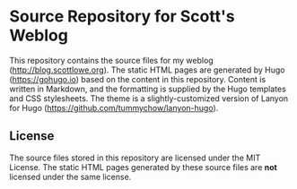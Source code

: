 # Source Repository for Scott's Weblog

This repository contains the source files for my weblog (http://blog.scottlowe.org). The static HTML pages are generated by Hugo (https://gohugo.io) based on the content in this repository. Content is written in Markdown, and the formatting is supplied by the Hugo templates and CSS stylesheets. The theme is a slightly-customized version of Lanyon for Hugo (https://github.com/tummychow/lanyon-hugo).

## License

The source files stored in this repository are licensed under the MIT License. The static HTML pages generated by these source files are **not** licensed under the same license.
